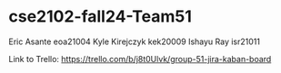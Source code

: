 # cse2102-fall24-Team51
Eric Asante eoa21004
Kyle Kirejczyk kek20009
Ishayu Ray isr21011

Link to Trello: https://trello.com/b/j8t0Ulvk/group-51-jira-kaban-board